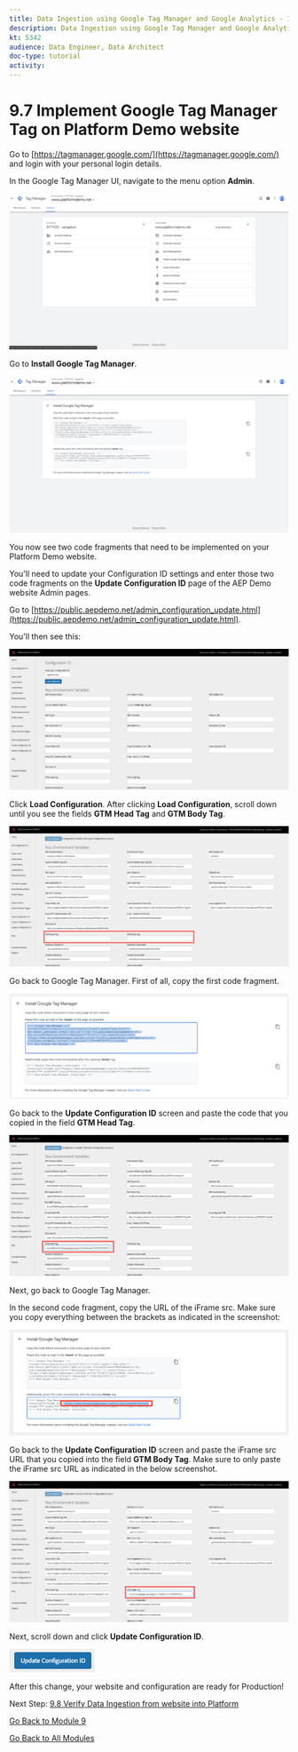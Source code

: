 ```yaml
---
title: Data Ingestion using Google Tag Manager and Google Analytics - Implement Google Tag Manager Tag on Platform Demo website
description: Data Ingestion using Google Tag Manager and Google Analytics - Implement Google Tag Manager Tag on Platform Demo website
kt: 5342
audience: Data Engineer, Data Architect
doc-type: tutorial
activity: 
---
```


# 9.7 Implement Google Tag Manager Tag on Platform Demo website

Go to [https://tagmanager.google.com/](https://tagmanager.google.com/) and login with your personal login details.

In the Google Tag Manager UI, navigate to the menu option **Admin**.

![Launch Setup](./images/gtmadmin.png)

Go to **Install Google Tag Manager**.

![Launch Setup](./images/gtminstall.png)

You now see two code fragments that need to be implemented on your Platform Demo website.

You'll need to update your Configuration ID settings and enter those two code fragments on the **Update Configuration ID** page of the AEP Demo website Admin pages.

Go to [https://public.aepdemo.net/admin_configuration_update.html](https://public.aepdemo.net/admin_configuration_update.html).

You'll then see this:

![Launch Setup](./images/cfgid1.png)

Click **Load Configuration**. After clicking **Load Configuration**, scroll down until you see the fields **GTM Head Tag** and **GTM Body Tag**.

![Launch Setup](./images/cfgid2.png)

Go back to Google Tag Manager. First of all, copy the first code fragment.

![Launch Setup](./images/gtmjs1.png)

Go back to the **Update Configuration ID** screen and paste the code that you copied in the field **GTM Head Tag**.

![Launch Setup](./images/cfgid3.png)

Next, go back to Google Tag Manager.

In the second code fragment, copy the URL of the iFrame src. Make sure you copy everything between the brackets as indicated in the screenshot:

![Launch Setup](./images/gtmjs2.png)

Go back to the **Update Configuration ID** screen and paste the iFrame src URL that you copied into the field **GTM Body Tag**. Make sure to only paste the iFrame src URL as indicated in the below screenshot.

![Launch Setup](./images/cfgid4.png)

Next, scroll down and click **Update Configuration ID**.

![Launch Setup](./images/cfgid5.png)

After this change, your website and configuration are ready for Production!

Next Step: [9.8 Verify Data Ingestion from website into Platform](./ex8.md)

[Go Back to Module 9](./data-ingestion-using-google-tag-manager-and-google-analytics.md)

[Go Back to All Modules](../../overview.md)
